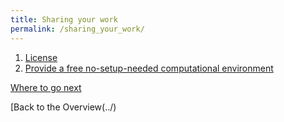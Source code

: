```yaml
---
title: Sharing your work
permalink: /sharing_your_work/
---
```

1. [License](./license)
1. [Provide a free no-setup-needed computational environment](./mybinder)

[Where to go next](../where_to_go_next)

[Back to the Overview(../)